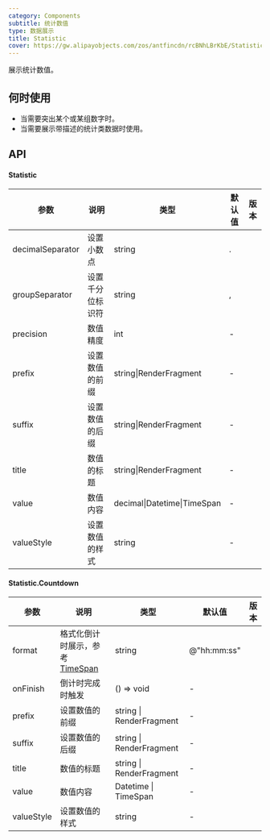 ```yaml
---
category: Components
subtitle: 统计数值
type: 数据展示
title: Statistic
cover: https://gw.alipayobjects.com/zos/antfincdn/rcBNhLBrKbE/Statistic.svg
---
```


展示统计数值。

## 何时使用

- 当需要突出某个或某组数字时。
- 当需要展示带描述的统计类数据时使用。

## API

#### Statistic

| 参数             | 说明             | 类型                         | 默认值 | 版本 |
| ---------------- | ---------------- | ---------------------------- | ------ | ---- |
| decimalSeparator | 设置小数点       | string                       | .      |      |
| groupSeparator   | 设置千分位标识符 | string                       | ,      |      |
| precision        | 数值精度         | int                          | -      |      |
| prefix           | 设置数值的前缀   | string\|RenderFragment       | -      |      |
| suffix           | 设置数值的后缀   | string\|RenderFragment       | -      |      |
| title            | 数值的标题       | string\|RenderFragment       | -      |      |
| value            | 数值内容         | decimal\|Datetime\|TimeSpan  | -      |      |
| valueStyle       | 设置数值的样式   | string                       | -      |      |

#### Statistic.Countdown

| 参数 | 说明 | 类型 | 默认值 | 版本 |
| --- | --- | --- | --- | --- |
| format | 格式化倒计时展示，参考 [TimeSpan](https://docs.microsoft.com/zh-cn/dotnet/standard/base-types/custom-timespan-format-strings?WT.mc_id=DT-MVP-5003987) | string | @"hh\:mm\:ss" |  |
| onFinish | 倒计时完成时触发 | () => void | - |  |
| prefix | 设置数值的前缀 | string \| RenderFragment | - |  |
| suffix | 设置数值的后缀 | string \| RenderFragment | - |  |
| title | 数值的标题 | string \| RenderFragment | - |  |
| value | 数值内容 | Datetime \| TimeSpan | - |  |
| valueStyle | 设置数值的样式 | string | - |  |
